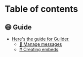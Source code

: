 # Table of contents

## 😄 Guide

* [Here's the guide for Guilder.](README.md)
  * [👾 Manage messages](guide/heres-the-guide-for-guilder./manage-messages.md)
  * [# Creating embeds](guide/heres-the-guide-for-guilder./creating-embeds.md)
